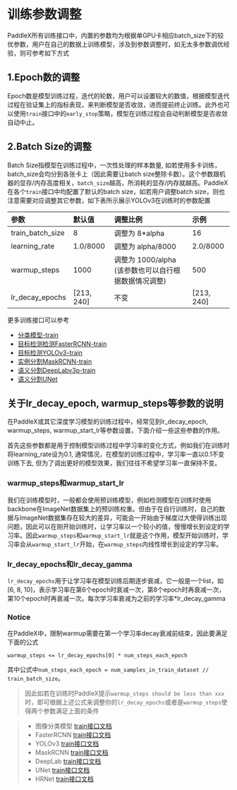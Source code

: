 # 训练参数调整

PaddleX所有训练接口中，内置的参数均为根据单GPU卡相应batch_size下的较优参数，用户在自己的数据上训练模型，涉及到参数调整时，如无太多参数调优经验，则可参考如下方式

## 1.Epoch数的调整
Epoch数是模型训练过程，迭代的轮数，用户可以设置较大的数值，根据模型迭代过程在验证集上的指标表现，来判断模型是否收敛，进而提前终止训练。此外也可以使用`train`接口中的`early_stop`策略，模型在训练过程会自动判断模型是否收敛自动中止。

## 2.Batch Size的调整
Batch Size指模型在训练过程中，一次性处理的样本数量, 如若使用多卡训练， batch_size会均分到各张卡上（因此需要让batch size整除卡数）。这个参数跟机器的显存/内存高度相关，`batch_size`越高，所消耗的显存/内存就越高。PaddleX在各个`train`接口中均配置了默认的batch size，如若用户调整batch size，则也注意需要对应调整其它参数，如下表所示展示YOLOv3在训练时的参数配置

|       参数       |     默认值    |      调整比例       |      示例     |
|:---------------- | :------------ | :------------------ | :------------ |
| train_batch_size |      8        |   调整为 8*alpha    |      16       |
| learning_rate    |    1.0/8000   |   调整为 alpha/8000 |    2.0/8000   |
| warmup_steps     |    1000       |   调整为 1000/alpha<br>(该参数也可以自行根据数据情况调整) |     500       |
| lr_decay_epochs  | [213, 240]    |   不变              |   [213, 240]  |


更多训练接口可以参考
- [分类模型-train](https://paddlex.readthedocs.io/zh_CN/latest/apis/models/classification.html#train)
- [目标检测检测FasterRCNN-train](https://paddlex.readthedocs.io/zh_CN/latest/apis/models/detection.html#id2)
- [目标检测YOLOv3-train](https://paddlex.readthedocs.io/zh_CN/latest/apis/models/detection.html#train)
- [实例分割MaskRCNN-train](https://paddlex.readthedocs.io/zh_CN/latest/apis/models/instance_segmentation.html#train)
- [语义分割DeepLabv3p-train](https://paddlex.readthedocs.io/zh_CN/latest/apis/models/semantic_segmentation.html#train)
- [语义分割UNet](https://paddlex.readthedocs.io/zh_CN/latest/apis/models/semantic_segmentation.html#id2)

## 关于lr_decay_epoch, warmup_steps等参数的说明

在PaddleX或其它深度学习模型的训练过程中，经常见到lr_decay_epoch, warmup_steps, warmup_start_lr等参数设置，下面介绍一些这些参数的作用。  

首先这些参数都是用于控制模型训练过程中学习率的变化方式，例如我们在训练时将learning_rate设为0.1, 通常情况，在模型的训练过程中，学习率一直以0.1不变训练下去, 但为了调出更好的模型效果，我们往往不希望学习率一直保持不变。

### warmup_steps和warmup_start_lr

我们在训练模型时，一般都会使用预训练模型，例如检测模型在训练时使用backbone在ImageNet数据集上的预训练权重。但由于在自行训练时，自己的数据与ImageNet数据集存在较大的差异，可能会一开始由于梯度过大使得训练出现问题，因此可以在刚开始训练时，让学习率以一个较小的值，慢慢增长到设定的学习率。因此`warmup_steps`和`warmup_start_lr`就是这个作用，模型开始训练时，学习率会从`warmup_start_lr`开始，在`warmup_steps`内线性增长到设定的学习率。

### lr_decay_epochs和lr_decay_gamma

`lr_decay_epochs`用于让学习率在模型训练后期逐步衰减，它一般是一个list，如[6, 8, 10]，表示学习率在第6个epoch时衰减一次，第8个epoch时再衰减一次，第10个epoch时再衰减一次。每次学习率衰减为之前的学习率*lr_decay_gamma

### Notice

在PaddleX中，限制warmup需要在第一个学习率decay衰减前结束，因此要满足下面的公式
```
warmup_steps <= lr_decay_epochs[0] * num_steps_each_epoch
```
其中公式中`num_steps_each_epoch = num_samples_in_train_dataset // train_batch_size`。  

>  因此如若在训练时PaddleX提示`warmup_steps should be less than xxx`时，即可根据上述公式来调整你的`lr_decay_epochs`或者是`warmup_steps`使得两个参数满足上面的条件

> - 图像分类模型 [train接口文档](https://paddlex.readthedocs.io/zh_CN/latest/apis/models/classification.html#train)
> - FasterRCNN [train接口文档](https://paddlex.readthedocs.io/zh_CN/latest/apis/models/detection.html#fasterrcnn)
> - YOLOv3 [train接口文档](https://paddlex.readthedocs.io/zh_CN/latest/apis/models/detection.html#yolov3)
> - MaskRCNN [train接口文档](https://paddlex.readthedocs.io/zh_CN/latest/apis/models/instance_segmentation.html#maskrcnn)
> - DeepLab [train接口文档](https://paddlex.readthedocs.io/zh_CN/latest/apis/models/semantic_segmentation.html#deeplabv3p)
> - UNet [train接口文档](https://paddlex.readthedocs.io/zh_CN/latest/apis/models/semantic_segmentation.html#unet)
> - HRNet [train接口文档](https://paddlex.readthedocs.io/zh_CN/latest/apis/models/semantic_segmentation.html#hrnet)
